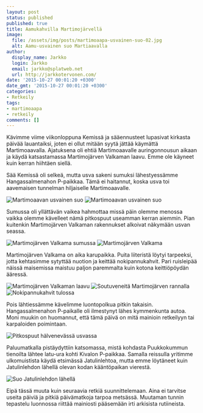 ```yaml
---
layout: post
status: published
published: true
title: Aamukahvilla Martimojärvellä
image:
  file: /assets/img/posts/martimoaapa-usvainen-suo-02.jpg
  alt: Aamu-usvainen suo Martiaavalla
author:
  display_name: Jarkko
  login: Jarkko
  email: jarkko@splatweb.net
  url: http://jarkkotervonen.com/
date: '2015-10-27 00:01:20 +0300'
date_gmt: '2015-10-27 00:01:20 +0300'
categories:
- Retkeily
tags:
- martimoaapa
- retkeily
comments: []
---
```

Kävimme viime viikonloppuna Kemissä ja sääennusteet lupasivat kirkasta päivää lauantaiksi, joten ei ollut mitään syytä jättää käymättä Martimoaavalla. Ajatuksena oli ehtiä Martimoaavalle auringonnousun aikaan ja käydä katsastamassa Martimojärven Valkaman laavu. Emme ole käyneet kuin kerran hiihtäen siellä.

Sää Kemissä oli selkeä, mutta usva sakeni sumuksi lähestyessämme Hangassalmenahon P-paikkaa. Tämä ei haitannut, koska usva toi aavemaisen tunnelman hiljaiselle Martimoaavalle.

<img src="/assets/img/posts/martimoaapa-usvainen-suo-02.jpg" alt="Martimoaavan usvainen suo" />

<img src="/assets/img/posts/martimoaapa-usvainen-suo-03.jpg" alt="Martimoaavan usvainen suo" />

Sumussa oli yllättävän vaikea hahmottaa missä päin olemme menossa vaikka olemme kävelleet nämä pitkospuut useamman kerran aiemmin. Pian kuitenkin Martimojärven Valkaman rakennukset alkoivat näkymään usvan seassa.

<img src="/assets/img/posts/martimojarvi-valkama-sumussa.jpg" alt="Martimojärven Valkama sumussa" />

<img src="/assets/img/posts/martimoaapa-marimojarvi-valkama.jpg" alt="Martimojärven Valkama" />

Martimojärven Valkama on aika karupaikka. Puita liiteristä löytyi tarpeeksi, jotta kehtasimme sytyttää nuotion ja keittää nokipannukahvit. Pari ruisleipää näissä maisemissa maistuu paljon paremmalta kuin kotona keittiöpöydän ääressä.

<img src="/assets/img/posts/martimojarvi-valkaman-laavu.jpg" alt="Martimojärven Valkaman laavu" />

<img src="/assets/img/posts/martimoaapa-martimojarvi.jpg" alt="Soutuveneitä Martimojärven rannalla" />

<img src="/assets/img/posts/martimoaapa-valkama-nokipannukahvi.jpg" alt="Nokipannukahvit tulossa" />

Pois lähtiessämme kävelimme luontopolkua pitkin takaisin. Hangassalmenahon P-paikalle oli ilmestynyt lähes kymmenkunta autoa. Moni muukin on huomannut, että tämä päivä on mitä mainioin retkeilyyn tai karpaloiden poimintaan.

<img src="/assets/img/posts/martimoaapa-pitkospuut.jpg" alt="Pitkospuut hälvenevässä usvassa" />

Paluumatkalla pistäydyttiin katsomassa, mistä kohdasta Puukkokummun tienoilta lähtee latu-ura kohti Kivalon P-paikkaa. Samalla reissulla yritimme ulkomuistista käydä etsimässä Jatulinlehtoa, mutta emme löytäneet kuin Jatulinlehdon lähellä olevan kodan kääntöpaikan vierestä.

<img src="/assets/img/posts/martimoaapa-usvainen-suo-05.jpg" alt="Suo Jatulinlehdon lähellä" />

Eipä tässä muuta kuin seuraavia retkiä suunnittelemaan. Aina ei tarvitse useita päiviä ja pitkiä päivämatkoja tarpoa metsässä. Muutaman tunnin tepastelu luonnossa riittää mainiosti pääsemään irti arkisista rutiineista.
